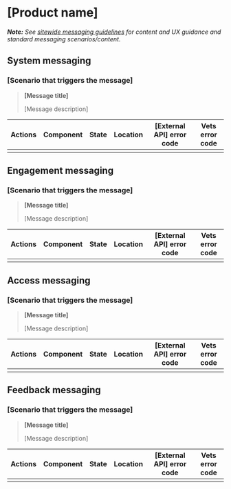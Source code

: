 # [Product name]

_**Note:** See [sitewide messaging guidelines](https://github.com/department-of-veterans-affairs/va.gov-team/edit/master/platform/design/design-system/guidelines/error-handling) for content and UX guidance and standard messaging scenarios/content._

## System messaging

### [Scenario that triggers the message]

> **[Message title]**
>
> [Message description]

| Actions                      | Component | State   | Location         | [External API] error code | Vets error code |
| ---------------------------- | --------- | ------- | ---------------- | ------------------------- | --------------- |
|                              |           |         |                  |                           |                 |

## Engagement messaging

### [Scenario that triggers the message]

> **[Message title]**
>
> [Message description]

| Actions                      | Component | State   | Location         | [External API] error code | Vets error code |
| ---------------------------- | --------- | ------- | ---------------- | ------------------------- | --------------- |
|                              |           |         |                  |                           |                 |

## Access messaging

### [Scenario that triggers the message]

> **[Message title]**
>
> [Message description]

| Actions                      | Component | State   | Location         | [External API] error code | Vets error code |
| ---------------------------- | --------- | ------- | ---------------- | ------------------------- | --------------- |
|                              |           |         |                  |                           |                 |

## Feedback messaging

### [Scenario that triggers the message]

> **[Message title]**
>
> [Message description]

| Actions                      | Component | State   | Location         | [External API] error code | Vets error code |
| ---------------------------- | --------- | ------- | ---------------- | ------------------------- | --------------- |
|                              |           |         |                  |                           |                 |
